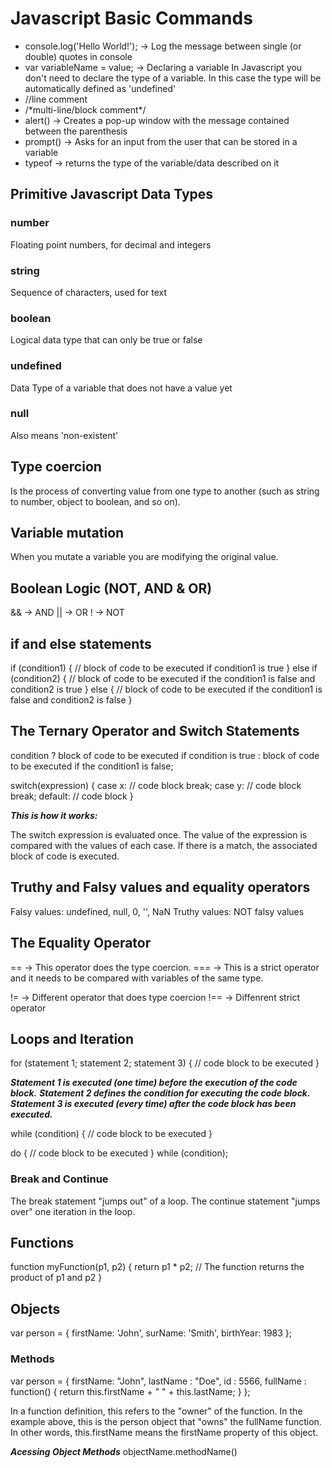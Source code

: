 # Javascript Basic Commands

- console.log('Hello World!'); -> Log the message between single (or double) quotes in console
- var variableName = value; -> Declaring a variable
  In Javascript you don't need to declare the type of a variable. In this case the type will be automatically defined as 'undefined'
- //line comment
- /\*multi-line/block
  comment\*/
- alert() -> Creates a pop-up window with the message contained between the parenthesis
- prompt() -> Asks for an input from the user that can be stored in a variable
- typeof -> returns the type of the variable/data described on it

## Primitive Javascript Data Types

### number

Floating point numbers, for decimal and integers

### string

Sequence of characters, used for text

### boolean

Logical data type that can only be true or false

### undefined

Data Type of a variable that does not have a value yet

### null

Also means 'non-existent'

## Type coercion

Is the process of converting value from one type to another (such as string to number, object to boolean, and so on).

## Variable mutation

When you mutate a variable you are modifying the original value.

## Boolean Logic (NOT, AND & OR)

&& -> AND
|| -> OR
! -> NOT

## if and else statements

if (condition1) {
// block of code to be executed if condition1 is true
} else if (condition2) {
// block of code to be executed if the condition1 is false and condition2 is true
} else {
// block of code to be executed if the condition1 is false and condition2 is false
}

## The Ternary Operator and Switch Statements

condition ? block of code to be executed if condition is true : block of code to be executed if the condition1 is false;

switch(expression) {
case x:
// code block
break;
case y:
// code block
break;
default:
// code block
}

**_This is how it works:_**

The switch expression is evaluated once.
The value of the expression is compared with the values of each case.
If there is a match, the associated block of code is executed.

## Truthy and Falsy values and equality operators

Falsy values: undefined, null, 0, '', NaN
Truthy values: NOT falsy values

## The Equality Operator

== -> This operator does the type coercion.
=== -> This is a strict operator and it needs to be compared with variables of the same type.

!= -> Different operator that does type coercion
!== -> Diffenrent strict operator

## Loops and Iteration

for (statement 1; statement 2; statement 3) {
// code block to be executed
}

**_Statement 1 is executed (one time) before the execution of the code block._**
**_Statement 2 defines the condition for executing the code block._**
**_Statement 3 is executed (every time) after the code block has been executed._**

while (condition) {
// code block to be executed
}

do {
// code block to be executed
}
while (condition);

### Break and Continue

The break statement "jumps out" of a loop.
The continue statement "jumps over" one iteration in the loop.

## Functions

function myFunction(p1, p2) {
return p1 \* p2; // The function returns the product of p1 and p2
}

## Objects

var person = {
firstName: 'John',
surName: 'Smith',
birthYear: 1983
};

### Methods

var person = {
firstName: "John",
lastName : "Doe",
id : 5566,
fullName : function() {
return this.firstName + " " + this.lastName;
}
};

In a function definition, this refers to the "owner" of the function.
In the example above, this is the person object that "owns" the fullName function.
In other words, this.firstName means the firstName property of this object.

**_Acessing Object Methods_**
objectName.methodName()
